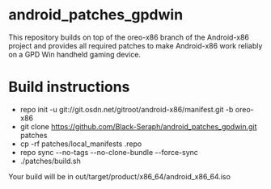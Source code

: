 # android_patches_gpdwin
This repository builds on top of the oreo-x86 branch of the Android-x86 project and provides all required patches to make Android-x86 work reliably on a GPD Win handheld gaming device.

# Build instructions
* repo init -u git://git.osdn.net/gitroot/android-x86/manifest.git -b oreo-x86
* git clone https://github.com/Black-Seraph/android_patches_gpdwin.git patches
* cp -rf patches/local_manifests .repo
* repo sync --no-tags --no-clone-bundle --force-sync
* ./patches/build.sh

Your build will be in out/target/product/x86_64/android_x86_64.iso

